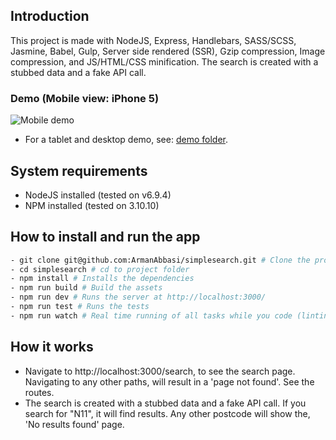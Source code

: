 ## Introduction
This project is made with NodeJS, Express, Handlebars, SASS/SCSS, Jasmine, Babel, Gulp, Server side rendered (SSR), Gzip compression, Image compression, and JS/HTML/CSS minification. The search is created with a stubbed data and a fake API call. 

### Demo (Mobile view: iPhone 5)
![Mobile demo](demo/demo_mobile.gif)
- For a tablet and desktop demo, see: [demo folder](demo/).

## System requirements
- NodeJS installed (tested on v6.9.4)
- NPM installed (tested on 3.10.10)

## How to install and run the app
```bash
- git clone git@github.com:ArmanAbbasi/simplesearch.git # Clone the project
- cd simplesearch # cd to project folder
- npm install # Installs the dependencies
- npm run build # Build the assets
- npm run dev # Runs the server at http://localhost:3000/
- npm run test # Runs the tests
- npm run watch # Real time running of all tasks while you code (linting, sass/scss, es6/babel, images, test/tdd)
```

## How it works
- Navigate to http://localhost:3000/search, to see the search page. Navigating to any other paths, will result in a 'page not found'. See the routes.
- The search is created with a stubbed data and a fake API call. If you search for "N11", it will find results. Any other postcode will show the, 'No results found' page.